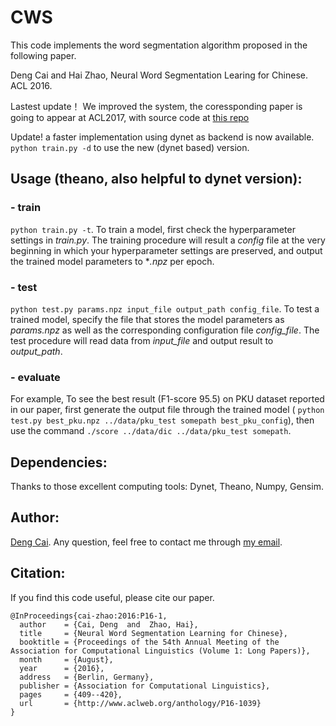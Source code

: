 
# CWS

This code implements the word segmentation algorithm proposed in the following paper.

Deng Cai and Hai Zhao, Neural Word Segmentation Learing for Chinese. ACL 2016.

Lastest update！ We improved the system, the coressponding paper is going to appear at ACL2017, with source code at [this repo](https://github.com/jcyk/greedyCWS)

Update! a faster implementation using dynet as backend is now available.
```python train.py -d``` to use the new (dynet based) version.

## Usage (theano, also helpful to dynet version):
### - train
```python train.py -t```. To train a model, first check the hyperparameter settings in *train.py*. The training procedure will result a *config* file at the very beginning in which your hyperparameter settings are preserved, and output the trained model parameters to **\.npz* per epoch. 

### - test 
```python test.py params.npz input_file output_path config_file```. To test a trained model, specify the file that stores the model parameters as *params.npz* as well as the corresponding configuration file *config_file*. The test procedure will read data from *input_file* and output result to *output_path*.

### - evaluate     
For example, To see the best result (F1-score 95.5) on PKU dataset reported in our paper, first generate the output file through the trained model ( ```python test.py best_pku.npz ../data/pku_test somepath best_pku_config```), then use the command ```./score ../data/dic ../data/pku_test somepath```.
       
## Dependencies: 
Thanks to those excellent computing tools: Dynet, Theano, Numpy, Gensim.

## Author: 
[Deng Cai](https://jcyk.github.io/). Any question, feel free to contact me through [my email](mailto:thisisjcykcd@gmail.com).

## Citation:
If you find this code useful, please cite our paper.
```
@InProceedings{cai-zhao:2016:P16-1,
  author    = {Cai, Deng  and  Zhao, Hai},
  title     = {Neural Word Segmentation Learning for Chinese},
  booktitle = {Proceedings of the 54th Annual Meeting of the Association for Computational Linguistics (Volume 1: Long Papers)},
  month     = {August},
  year      = {2016},
  address   = {Berlin, Germany},
  publisher = {Association for Computational Linguistics},
  pages     = {409--420},
  url       = {http://www.aclweb.org/anthology/P16-1039}
}
```

